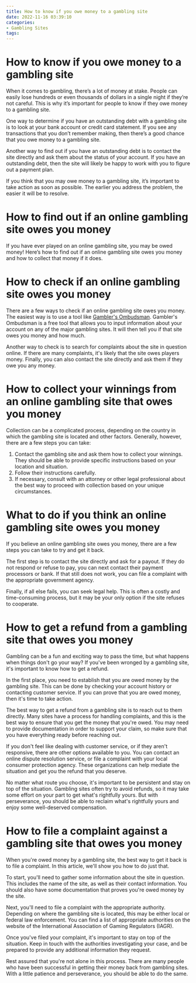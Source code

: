 ```yaml
---
title: How to know if you owe money to a gambling site 
date: 2022-11-16 03:39:10
categories:
- Gambling Sites
tags:
---
```



#  How to know if you owe money to a gambling site 

When it comes to gambling, there’s a lot of money at stake. People can easily lose hundreds or even thousands of dollars in a single night if they’re not careful. This is why it’s important for people to know if they owe money to a gambling site.

One way to determine if you have an outstanding debt with a gambling site is to look at your bank account or credit card statement. If you see any transactions that you don’t remember making, then there’s a good chance that you owe money to a gambling site.

Another way to find out if you have an outstanding debt is to contact the site directly and ask them about the status of your account. If you have an outstanding debt, then the site will likely be happy to work with you to figure out a payment plan.

If you think that you may owe money to a gambling site, it’s important to take action as soon as possible. The earlier you address the problem, the easier it will be to resolve.

#  How to find out if an online gambling site owes you money 

If you have ever played on an online gambling site, you may be owed money! Here’s how to find out if an online gambling site owes you money and how to collect that money if it does.

# How to check if an online gambling site owes you money

There are a few ways to check if an online gambling site owes you money. The easiest way is to use a tool like [Gambler's Ombudsman](https://www.gamblersombudsman.com/). Gambler's Ombudsman is a free tool that allows you to input information about your account on any of the major gambling sites. It will then tell you if that site owes you money and how much.

Another way to check is to search for complaints about the site in question online. If there are many complaints, it's likely that the site owes players money. Finally, you can also contact the site directly and ask them if they owe you any money.

# How to collect your winnings from an online gambling site that owes you money

Collection can be a complicated process, depending on the country in which the gambling site is located and other factors. Generally, however, there are a few steps you can take: 

1. Contact the gambling site and ask them how to collect your winnings. They should be able to provide specific instructions based on your location and situation. 
2. Follow their instructions carefully. 
3. If necessary, consult with an attorney or other legal professional about the best way to proceed with collection based on your unique circumstances.

#  What to do if you think an online gambling site owes you money 

If you believe an online gambling site owes you money, there are a few steps you can take to try and get it back. 

The first step is to contact the site directly and ask for a payout. If they do not respond or refuse to pay, you can next contact their payment processors or bank. If that still does not work, you can file a complaint with the appropriate government agency.

Finally, if all else fails, you can seek legal help. This is often a costly and time-consuming process, but it may be your only option if the site refuses to cooperate.

#  How to get a refund from a gambling site that owes you money 

Gambling can be a fun and exciting way to pass the time, but what happens when things don't go your way? If you've been wronged by a gambling site, it's important to know how to get a refund.

In the first place, you need to establish that you are owed money by the gambling site. This can be done by checking your account history or contacting customer service. If you can prove that you are owed money, then it's time to take action.

The best way to get a refund from a gambling site is to reach out to them directly. Many sites have a process for handling complaints, and this is the best way to ensure that you get the money that you're owed. You may need to provide documentation in order to support your claim, so make sure that you have everything ready before reaching out.

If you don't feel like dealing with customer service, or if they aren't responsive, there are other options available to you. You can contact an online dispute resolution service, or file a complaint with your local consumer protection agency. These organizations can help mediate the situation and get you the refund that you deserve.

No matter what route you choose, it's important to be persistent and stay on top of the situation. Gambling sites often try to avoid refunds, so it may take some effort on your part to get what's rightfully yours. But with perseverance, you should be able to reclaim what's rightfully yours and enjoy some well-deserved compensation.

#  How to file a complaint against a gambling site that owes you money

When you're owed money by a gambling site, the best way to get it back is to file a complaint. In this article, we'll show you how to do just that.

To start, you'll need to gather some information about the site in question. This includes the name of the site, as well as their contact information. You should also have some documentation that proves you're owed money by the site.

Next, you'll need to file a complaint with the appropriate authority. Depending on where the gambling site is located, this may be either local or federal law enforcement. You can find a list of appropriate authorities on the website of the International Association of Gaming Regulators (IAGR).

Once you've filed your complaint, it's important to stay on top of the situation. Keep in touch with the authorities investigating your case, and be prepared to provide any additional information they request.

Rest assured that you're not alone in this process. There are many people who have been successful in getting their money back from gambling sites. With a little patience and perseverance, you should be able to do the same.